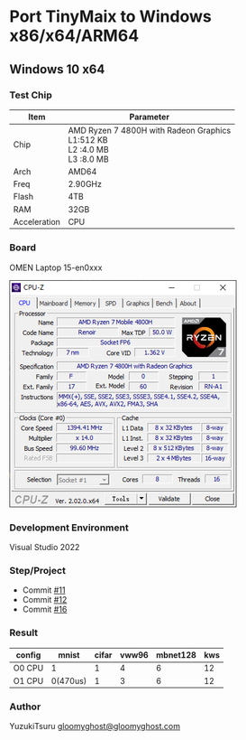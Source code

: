 # Port TinyMaix to Windows x86/x64/ARM64

## Windows 10 x64

### Test Chip

| Item         | Parameter                                                    |
| ------------ | ------------------------------------------------------------ |
| Chip         | AMD Ryzen 7 4800H with Radeon Graphics <br />L1:512 KB<br/>L2 :4.0 MB<br/>L3 :8.0 MB<br/> |
| Arch         | AMD64                                                        |
| Freq         | 2.90GHz                                                      |
| Flash        | 4TB                                                          |
| RAM          | 32GB                                                         |
| Acceleration | CPU                                                          |

### Board
OMEN Laptop 15-en0xxx

![image-20220918225506765](assets/Ryzen74800H.png)

### Development Environment
Visual Studio 2022

### Step/Project
- Commit [#11](https://github.com/sipeed/TinyMaix/pull/11)
- Commit [#12](https://github.com/sipeed/TinyMaix/pull/12)
- Commit [#16](https://github.com/sipeed/TinyMaix/pull/16)

### Result

| config | mnist    | cifar | vww96 | mbnet128 | kws  |
| ------ | -------- | ----- | ----- | -------- | ---- |
| O0 CPU | 1        | 1     | 4     | 6        | 12   |
| O1 CPU | 0(470us) | 1     | 3     | 6        | 12   |

### Author
YuzukiTsuru <gloomyghost@gloomyghost.com>
